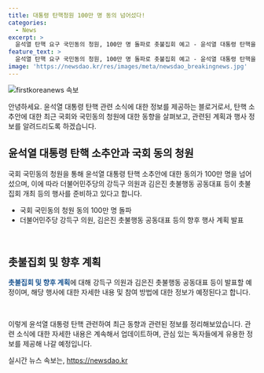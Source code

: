 ```yaml
---
title: 대통령 탄핵청원 100만 명 동의 넘어섰다!
categories:
  - News
excerpt: >
  윤석열 탄핵 요구 국민동의 청원, 100만 명 돌파로 촛불집회 예고 - 윤석열 대통령 탄핵을 요구하는 국회 국민동의 청원이 100만 명을 돌파하여 더불어민주당 강득구 의원과 김은진 촛불행동 공동대표가 촛불집회를 개최할 예정이다.
feature_text: >
  윤석열 탄핵 요구 국민동의 청원, 100만 명 돌파로 촛불집회 예고 - 윤석열 대통령 탄핵을 요구하는 국회 국민동의 청원이 100만 명을 돌파하여 더불어민주당 강득구 의원과 김은진 촛불행동 공동대표가 촛불집회를 개최할 예정이다.
image: 'https://newsdao.kr/res/images/meta/newsdao_breakingnews.jpg'
---
```


<p><img src="https://newsdao.kr/res/images/meta/newsdao_breakingnews.jpg" alt="firstkoreanews 속보" /></p>

<p>안녕하세요. 윤석열 대통령 탄핵 관련 소식에 대한 정보를 제공하는 블로거로서, 탄핵 소추안에 대한 최근 국회와 국민동의 청원에 대한 동향을 살펴보고, 관련된 계획과 행사 정보를 알려드리도록 하겠습니다. </p>

<h2 data-ke-size="size26">윤석열 대통령 탄핵 소추안과 국회 동의 청원</h2>

<p>국회 국민동의 청원을 통해 윤석열 대통령 탄핵 소추안에 대한 동의가 100만 명을 넘어섰으며, 이에 따라 더불어민주당의 강득구 의원과 김은진 촛불행동 공동대표 등이 촛불집회 개최 등의 행사를 준비하고 있다고 합니다.</p>

<ul>
  <li>국회 국민동의 청원 동의 100만 명 돌파</li>
  <li>더불어민주당 강득구 의원, 김은진 촛불행동 공동대표 등의 향후 행사 계획 발표</li>
</ul>

<p data-ke-size="size16">&nbsp;</p>

<h2 data-ke-size="size26">촛불집회 및 향후 계획</h2>

<p><b><span style="color: #1a5490;">촛불집회 및 향후 계획</span></b>에 대해 강득구 의원과 김은진 촛불행동 공동대표 등이 발표할 예정이며, 해당 행사에 대한 자세한 내용 및 참여 방법에 대한 정보가 예정된다고 합니다.</p>

<p data-ke-size="size16">&nbsp;</p>

<p>이렇게 윤석열 대통령 탄핵 관련하여 최근 동향과 관련된 정보를 정리해보았습니다. 관련 소식에 대한 자세한 내용은 계속해서 업데이트하며, 관심 있는 독자들에게 유용한 정보를 제공해 나갈 예정입니다.</p>
실시간 뉴스 속보는, <a href="https://newsdao.kr" rel="dofollow">https://newsdao.kr</a>


